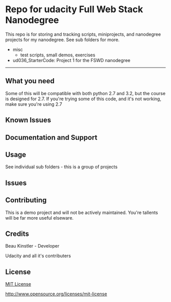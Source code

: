 Repo for udacity Full Web Stack Nanodegree
================

This repo is for storing and tracking scripts, miniprojects, and nanodegree projects for my nanodegree. See sub folders for more.
* misc
  * test scripts, small demos, exercises
* ud036_StarterCode: Project 1 for the FSWD nanodegree
------------

What you need
-------------

Some of this will be compatible with both python 2.7 and 3.2, but the course is designed for 2.7. If you're trying some of this code, and it's not working, make sure you're using 2.7

Known Issues
------------

Documentation and Support
-------------------------

Usage
-----
See individual sub folders - this is a group of projects

Issues
------

Contributing
------------
This is a demo project and will not be actively maintained. You're tallents will be far more useful elseware.

Credits
-------
Beau Kinstler - Developer

Udacity and all it's contributers

License
-------
[MIT License](https://opensource.org/licenses/mit-license)

http://www.opensource.org/licenses/mit-license